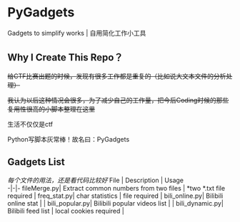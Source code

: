 # PyGadgets
Gadgets to simplify works | 自用简化工作小工具

## Why I Create This Repo？
~~给CTF比赛出题的时候，发现有很多工作都是重复的（比如说大文本文件的分析处理）~~

~~我认为以后这种情况会很多，为了减少自己的工作量，把今后Coding时候的那些复用性很高的小脚本整理在这里~~

生活不仅仅是ctf

Python写脚本灰常棒！故名曰：PyGadgets
## Gadgets List
*每个文件的用法，还是看代码比较好*
File | Description |  Usage  
-|-|-
 fileMerge.py| Extract common numbers from two files | *two *.txt file required |
 freq_stat.py| char statistics  | file required |
 bili_online.py| Bilibili online stat  |  |
 bili_popular.py| Bilibili popular videos list  |  |
 bili_dynamic.py| Bilibili feed list  | local cookies required |
